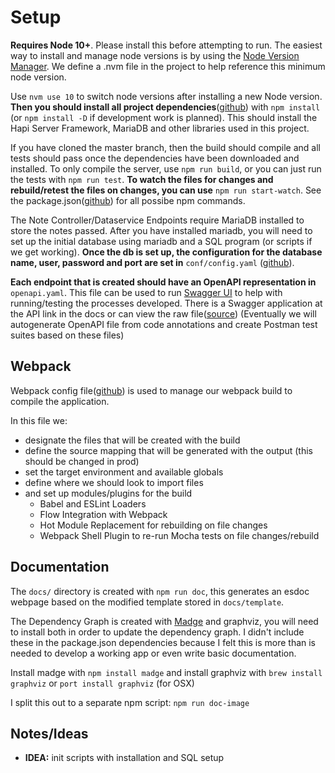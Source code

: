 # Setup

**Requires Node 10+**. Please install this before attempting to run. The easiest way to install and
manage node versions is by using the [Node Version Manager](https://github.com/nvm-sh/nvm). We define a .nvm file
in the project to help reference this minimum node version.

Use `nvm use 10` to switch node versions after installing a new Node version. **Then you should install all
project dependencies**([github](https://github.com/devlinjunker/template.node.hapi/blob/master/package.json#L30)) 
with `npm install` (or `npm install -D` if development work is planned). This should install the Hapi Server Framework,
 MariaDB and other libraries used in this project.

If you have cloned the master branch, then the build should compile and all tests should pass once the
dependencies have been downloaded and installed. To only compile the server, use `npm run build`, or you can
just run the tests with `npm run test`. **To watch the files for changes and rebuild/retest the files
on changes, you can use** `npm run start-watch`. See the package.json([github](https://github.com/devlinjunker/template.node.hapi/blob/master/package.json#L17))
for all possibe npm commands.

The Note Controller/Dataservice Endpoints require MariaDB installed to store the notes passed. After you
have installed mariadb, you will need to set up the initial database using mariadb and a SQL program (or
scripts if we get working). **Once the db is set up, the configuration for the database name, user, password
and port are set in** `conf/config.yaml`
([github](https://github.com/devlinjunker/template.node.hapi/blob/master/conf/config.yaml)).

**Each endpoint that is created should have an OpenAPI representation in** `openapi.yaml`. This file can be
used to run [Swagger UI](https://swagger.io/tools/swagger-ui/) to help with running/testing the processes
developed. There is a Swagger application at the API link in the docs or can view the raw
file([source](../swagger/openapi.yaml)) (Eventually we will autogenerate OpenAPI file from code annotations
and create Postman test suites based on these files)

## Webpack

Webpack config file([github](https://github.com/devlinjunker/template.node.hapi/blob/master/webpack.config.js))
is used to manage our webpack build to compile the application. 

In this file we:
  - designate the files that will be created with the build
  - define the source mapping that will be generated with the output (this should be changed in prod)
  - set the target environment and available globals
  - define where we should look to import files
  - and set up modules/plugins for the build
    - Babel and ESLint Loaders
    - Flow Integration with Webpack
    - Hot Module Replacement for rebuilding on file changes
    - Webpack Shell Plugin to re-run Mocha tests on file changes/rebuild

## Documentation

The `docs/` directory is created with `npm run doc`, this generates an esdoc webpage based on the modified
template stored in `docs/template`.

The Dependency Graph is created with [Madge](https://github.com/pahen/madge) and graphviz, you will need to
install both in order to update the dependency graph. I didn't include these in the package.json dependencies
because I felt this is more than is needed to develop a working app or even write basic documentation.

Install madge with `npm install madge` and install graphviz with `brew install graphviz` or
`port install graphviz` (for OSX)

I split this out to a separate npm script: `npm run doc-image`


## Notes/Ideas
  - **IDEA:**  init scripts with installation and SQL setup
